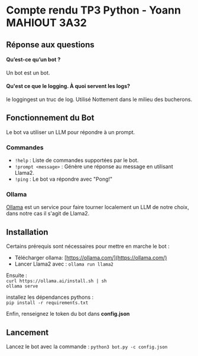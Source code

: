 # Compte rendu TP3 Python - Yoann MAHIOUT 3A32

## Réponse aux questions
#### Qu’est-ce qu’un bot ?
Un bot est un bot.

#### Qu'est ce que le logging. À quoi servent les logs?
le loggingest un truc de log. Utilisé Nottement dans le milieu des bucherons.


## Fonctionnement du Bot
Le bot va utiliser un LLM pour répondre à un prompt.
### Commandes
- `!help` : Liste de commandes supportées par le bot. 
- `!prompt <message>` :  Génère une réponse au message en utilisant Llama2.
- `!ping` : Le bot va répondre avec "Pong!"

### Ollama
[Ollama](https://ollama.com/) est un service pour faire tourner localement un LLM de notre choix, dans notre cas il s'agit de Llama2.

## Installation 

Certains prérequis sont nécessaires pour mettre en marche le bot : 

- Télécharger ollama: [https://ollama.com/](https://ollama.com/)
- Lancer Llama2 avec :  `ollama run llama2`

Ensuite :<br> 
`curl https://ollama.ai/install.sh | sh`<br>
`ollama serve`

installez les dépendances pythons : <br>
`pip install -r requirements.txt`

Enfin, renseignez le token du bot dans **config.json**

## Lancement 
Lancez le bot avec la commande : 
`python3 bot.py -c config.json`